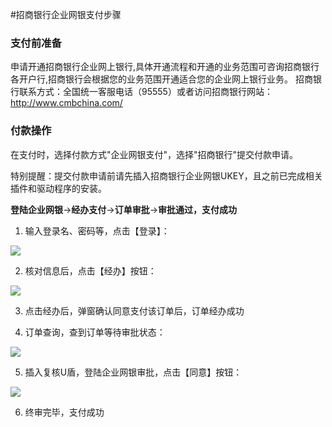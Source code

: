 #招商银行企业网银支付步骤

### 支付前准备
申请开通招商银行企业网上银行,具体开通流程和开通的业务范围可咨询招商银行各开户行,招商银行会根据您的业务范围开通适合您的企业网上银行业务。
招商银行联系方式：全国统一客服电话（95555）或者访问招商银行网站：http://www.cmbchina.com/

### 付款操作
在支付时，选择付款方式"企业网银支付"，选择"招商银行"提交付款申请。

特别提醒：提交付款申请前请先插入招商银行企业网银UKEY，且之前已完成相关插件和驱动程序的安装。

**登陆企业网银**→**经办支付**→**订单审批**→**审批通过，支付成功**

1. 输入登录名、密码等，点击【登录】：

![](https://img30.360buyimg.com/pophelp/jfs/t6388/64/1160202048/273713/671560ad/594b3979Nbaf79b26.png)

2. 核对信息后，点击【经办】按钮：

![](https://img30.360buyimg.com/pophelp/jfs/t6070/339/3045557986/177920/9e113e0a/594b3981N13051158.png)

3. 点击经办后，弹窗确认同意支付该订单后，订单经办成功

4. 订单查询，查到订单等待审批状态：

![](https://img30.360buyimg.com/pophelp/jfs/t6235/157/1158177694/125339/78ed60d5/594b398cNf8424a0f.png)

5. 插入复核U盾，登陆企业网银审批，点击【同意】按钮：

![](https://img30.360buyimg.com/pophelp/jfs/t6049/20/3057146530/188601/1cde28d8/594b3993Nbfcf720e.png)

6. 终审完毕，支付成功
